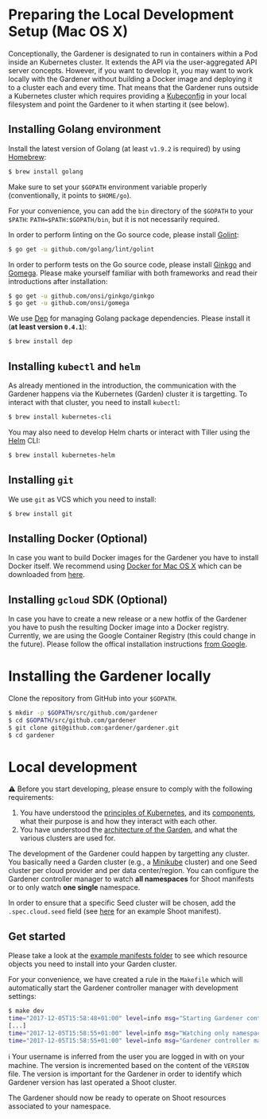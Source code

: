 # Preparing the Local Development Setup (Mac OS X)

Conceptionally, the Gardener is designated to run in containers within a Pod inside an Kubernetes cluster. It extends the API via the user-aggregated API server concepts. However, if you want to develop it, you may want to work locally with the Gardener without building a Docker image and deploying it to a cluster each and every time. That means that the Gardener runs outside a Kubernetes cluster which requires providing a [Kubeconfig](https://kubernetes.io/docs/tasks/access-application-cluster/authenticate-across-clusters-kubeconfig/) in your local filesystem and point the Gardener to it when starting it (see below).

## Installing Golang environment
Install the latest version of Golang (at least `v1.9.2` is required) by using [Homebrew](https://brew.sh/):

```bash
$ brew install golang
```

Make sure to set your `$GOPATH` environment variable properly (conventionally, it points to `$HOME/go`).

For your convenience, you can add the `bin` directory of the `$GOPATH` to your `$PATH`: `PATH=$PATH:$GOPATH/bin`, but it is not necessarily required.

In order to perform linting on the Go source code, please install [Golint](https://github.com/golang/lint):

```bash
$ go get -u github.com/golang/lint/golint
```

In order to perform tests on the Go source code, please install [Ginkgo](https://onsi.github.io/ginkgo/) and [Gomega](http://onsi.github.io/gomega/). Please make yourself familiar with both frameworks and read their introductions after installation:

```bash
$ go get -u github.com/onsi/ginkgo/ginkgo
$ go get -u github.com/onsi/gomega
```

We use [Dep](https://github.com/golang/dep) for managing Golang package dependencies. Please install it (**at least version `0.4.1`**):

```bash
$ brew install dep
```

## Installing `kubectl` and `helm`
As already mentioned in the introduction, the communication with the Gardener happens via the Kubernetes (Garden) cluster it is targetting. To interact with that cluster, you need to install `kubectl`:

```bash
$ brew install kubernetes-cli
```

You may also need to develop Helm charts or interact with Tiller using the [Helm](https://github.com/kubernetes/helm) CLI:

```bash
$ brew install kubernetes-helm
```

## Installing `git`
We use `git` as VCS which you need to install:

```bash
$ brew install git
```

## Installing Docker (Optional)
In case you want to build Docker images for the Gardener you have to install Docker itself. We recommend using [Docker for Mac OS X](https://docs.docker.com/docker-for-mac/) which can be downloaded from [here](https://download.docker.com/mac/stable/Docker.dmg).

## Installing `gcloud` SDK (Optional)
In case you have to create a new release or a new hotfix of the Gardener you have to push the resulting Docker image into a Docker registry. Currently, we are using the Google Container Registry (this could change in the future). Please follow the offical installation instructions [from Google](https://cloud.google.com/sdk/downloads#mac).


# Installing the Gardener locally
Clone the repository from GitHub into your `$GOPATH`.

```bash
$ mkdir -p $GOPATH/src/github.com/gardener
$ cd $GOPATH/src/github.com/gardener
$ git clone git@github.com:gardener/gardener.git
$ cd gardener
```

# Local development

:warning: Before you start developing, please ensure to comply with the following requirements:

1. You have understood the [principles of Kubernetes](https://kubernetes.io/docs/concepts/), and its [components](https://kubernetes.io/docs/concepts/overview/components/), what their purpose is and how they interact with each other.
1. You have understood the [architecture of the Garden](https://github.com/gardener/documentation/wiki/Architecture), and what the various clusters are used for.

The development of the Gardener could happen by targetting any cluster. You basically need a Garden cluster (e.g., a [Minikube](https://github.com/kubernetes/minikube) cluster) and one Seed cluster per cloud provider and per data center/region. You can configure the Gardener controller manager to watch **all namespaces** for Shoot manifests or to only watch **one single** namespace.

In order to ensure that a specific Seed cluster will be chosen, add the `.spec.cloud.seed` field (see [here](../../example/shoot-azure.yaml#L10) for an example Shoot manifest).

## Get started

Please take a look at the [example manifests folder](../../example) to see which resource objects you need to install into your Garden cluster.

For your convenience, we have created a rule in the `Makefile` which will automatically start the Gardener controller manager with development settings:

```bash
$ make dev
time="2017-12-05T15:58:48+01:00" level=info msg="Starting Gardener controller manager..."
[...]
time="2017-12-05T15:58:55+01:00" level=info msg="Watching only namespace 'johndoe' for Shoot resources..."
time="2017-12-05T15:58:55+01:00" level=info msg="Gardener controller manager (version 0.28.0) initialized successfully."
```

:information_source: Your username is inferred from the user you are logged in with on your machine. The version is incremented based on the content of the `VERSION` file. The version is important for the Gardener in order to identify which Gardener version has last operated a Shoot cluster.

The Gardener should now be ready to operate on Shoot resources associated to your namespace.
